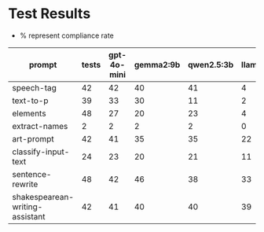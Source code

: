 # Test Results

- % represent compliance rate

|prompt|tests|gpt-4o-mini|gemma2:9b|qwen2.5:3b|llama3.2:1b|
|-|-|-|-|-|-|
|speech\-tag|42|42|40|41|4|
|text\-to\-p|39|33|30|11|2|
|elements|48|27|20|23|4|
|extract\-names|2|2|2|2|0|
|art\-prompt|42|41|35|35|22|
|classify\-input\-text|24|23|20|21|11|
|sentence\-rewrite|48|42|46|38|33|
|shakespearean\-writing\-assistant|42|41|40|40|39|
